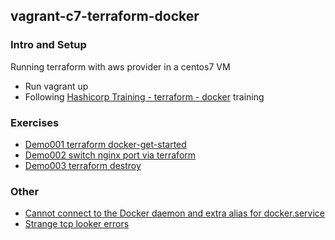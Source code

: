 ## vagrant-c7-terraform-docker

### Intro and Setup

Running terraform with aws provider in a centos7 VM
* Run vagrant up
* Following [Hashicorp Training - terraform - docker](https://learn.hashicorp.com/collections/terraform/docker-get-started) training

### Exercises

* [Demo001 terraform docker-get-started](docs/Demo001-terraform-docker-get-started.md)
* [Demo002 switch nginx port via terraform](docs/Demo002-switch-nginx-port-via-terraform.md)
* [Demo003 terraform destroy](docs/Demo003-terraform-detroy.md)


### Other

* [Cannot connect to the Docker daemon and extra alias for docker.service](docs/Other001-docker-daemon-and-extra-alias.md)
* [Strange tcp looker errors](docs/Other002-strange-tcp-issues.md)

